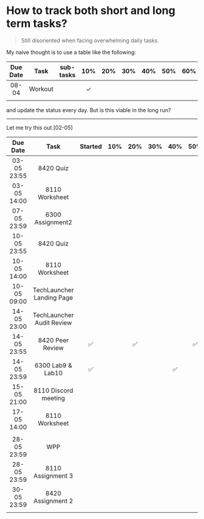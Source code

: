 # How to track both short and long term tasks?

> Still disoriented when facing overwhelming daily tasks.

My naive thought is to use a table like the following:

| Due Date |  Task   | sub-tasks |   10%    | 20% | 30% | 40% | 50% | 60% | 70% | 80% | 90% | 100% | Results | Feedback |
| :------: | :-----: | :-------: | :------: | :-: | :-: | :-: | :-: | :-: | :-: | :-: | :-: | :--: | :-----: | :------: |
|  08-04   | Workout |           | &#10003; |     |     |     |     |     |     |     |     |      |         |          |
|          |         |           |          |     |     |     |     |     |     |     |     |      |         |          |

and update the status every day. But is this viable in the long run?

---

Let me try this out.[02-05]

|  Due Date   |           Task            | Started | 10% | 20% | 30% | 40% | 50% | 60% | 70% | 80% | 90% | 100% | Results | Feedback |
| :---------: | :-----------------------: | :-----: | :-: | :-: | :-: | :-: | :-: | :-: | :-: | :-: | :-: | :--: | :-----: | :------: |
| 03-05 23:55 |         8420 Quiz         |         |     |     |     |     |     |     |     |     |     |  ✅  |         |          |
| 03-05 14:00 |      8110 Worksheet       |         |     |     |     |     |     |     |     |     |     |  ✅  |         |          |
| 07-05 23:59 |     6300 Assignment2      |         |     |     |     |     |     |     |     |     |     |  ✅  |         |          |
| 10-05 23:55 |         8420 Quiz         |         |     |     |     |     |     |     |     |     |     |  ✅  |         |          |
| 10-05 14:00 |      8110 Worksheet       |         |     |     |     |     |     |     |     |     |     |  ✅  |         |          |
| 10-05 09:00 | TechLauncher Landing Page |         |     |     |     |     |     | ✅  |     |     |     |  ✅  |         |          |
| 14-05 23:00 | TechLauncher Audit Review |         |     |     |     |     |     |     |     |     |     |  ✅  |         |          |
| 14-05 23:55 |     8420 Peer Review      |   ✅    |     | ✅  |     |     | ✅  |     |     |     |     |  ✅  |         |          |
| 14-05 23:59 |     6300 Lab9 & Lab10     |   ✅    |     |     |     | ✅  |     |     |     |     |     |      |         |          |
| 15-05 21:00 |   8110 Discord meeting    |         |     |     |     |     |     |     |     |     |     |      |         |          |
| 17-05 14:00 |      8110 Worksheet       |         |     |     |     |     |     |     |     |     |     |      |         |          |
|             |                           |         |     |     |     |     |     |     |     |     |     |      |         |          |
| 28-05 23:59 |            WPP            |         |     |     |     |     |     |     |     |     |     |      |         |          |
| 28-05 23:59 |     8110 Assignment 3     |         |     |     |     |     |     |     |     |     |     |      |         |          |
| 30-05 23:59 |     8420 Assignment 2     |         |     |     |     |     |     |     |     |     |     |      |         |          |
|             |                           |         |     |     |     |     |     |     |     |     |     |      |         |          |
